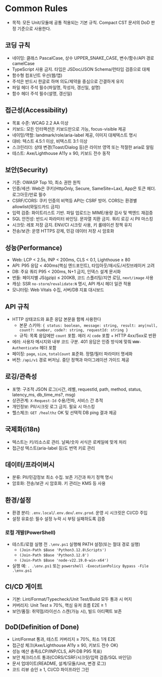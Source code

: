 # Common Rules

- 목적: 모든 Unit/모듈에 공통 적용되는 기본 규칙. Compact CST 문서의 DoD 판정 기준으로 사용한다.

## 코딩 규칙
- 네이밍: 클래스 PascalCase, 상수 UPPER_SNAKE_CASE, 변수/함수/API 경로 camelCase
- TypeScript 사용 금지. 타입은 JSDoc/JSON Schema/런타임 검증으로 대체
- 함수형 컴포넌트 우선(웹/앱)
- 주석은 반드시 한글로 하며 의도/제약을 중심으로 간결하게 유지
- 파일 헤더 주석 필수(파일명, 작성자, 갱신일, 설명)
- 함수 헤더 주석 필수(설명, 갱신일)

## 접근성(Accessibility)
- 목표 수준: WCAG 2.2 AA 이상
- 키보드: 모든 인터랙션은 키보드만으로 가능, focus-visible 제공
- 네이밍/역할: landmark/role/aria-label 제공, 이미지 대체텍스트 명시
- 대비: 텍스트 4.5:1 이상, 비텍스트 3:1 이상
- 스크린리더: 상태 변경(Toast/Dialog 등)은 라이브 영역 또는 적절한 aria로 알림
- 테스트: Axe/Lighthouse A11y ≥ 90, 키보드 전수 동작

## 보안(Security)
- 기준: OWASP Top 10, 최소 권한 원칙
- 인증/세션: Web은 쿠키(HttpOnly, Secure, SameSite=Lax), App은 토큰 헤더. 로그아웃/만료 필수
- CSRF/CORS: 쿠키 인증의 비멱등 API는 CSRF 방어. CORS는 환경별 allowlist(와일드카드 금지)
- 입력 검증: 화이트리스트 기반. 파일 업로드는 MIME/용량 검사 및 백엔드 재검증
- SQL 안전성: 반드시 파라미터 바인딩. 문자열 치환 금지. 쿼리 로깅 시 PII 마스킹
- 시크릿: 레포 저장 금지. ENV/CI 시크릿 사용, 키 롤테이션 정책 유지
- 전송/보관: 운영 HTTPS 강제, 민감 데이터 저장 시 암호화

## 성능(Performance)
- Web: LCP < 2.5s, INP < 200ms, CLS < 0.1, Lighthouse ≥ 80
- API: P95 응답 < 400ms(핵심 엔드포인트), 타임아웃/재시도/서킷브레이커 고려
- DB: 주요 쿼리 P95 < 200ms, N+1 금지, 인덱스 설계 문서화
- 번들: 페이지별 JS(gzip) ≤ 200KB, 코드 스플리팅/지연 로딩, `next/image` 사용
- 캐싱: SSR `no-store`/`revalidate:N` 명시, API 캐시 헤더 일관 적용
- 모니터링: Web Vitals 수집, 서버/DB 지표 대시보드

## API 규칙
- HTTP 상태코드와 표준 응답 본문을 함께 사용한다
  - 본문 스키마: `{ status: boolean, message: string, result: any|null, count?: number, code?: string, requestId: string }`
  - 규칙: 목록 응답에만 `count` 포함. 에러 시 `code` 포함 + HTTP 4xx/5xx로 반환
- 에러: 사용자 메시지와 내부 코드 구분. 401 응답은 인증 방식에 맞춰 `WWW-Authenticate` 헤더 포함
- 페이징: `page`, `size`, `totalCount` 표준화. 정렬/필터 파라미터 명세화
- 버전: `/api/v1` 경로 버저닝. 중단 정책과 마이그레이션 가이드 제공

## 로깅/관측성
- 포맷: 구조적 JSON 로그(시간, 레벨, requestId, path, method, status, latency_ms, db_time_ms?, msg)
- 상관관계: `X-Request-Id` 수용/전파, 서비스 간 추적
- 개인정보: PII/시크릿 로그 금지. 필요 시 마스킹
- 헬스체크: `GET /healthz` OK 및 선택적 DB ping 결과 제공

## 국제화(i18n)
- 텍스트는 키/리소스로 관리. 날짜/숫자 서식은 로케일에 맞게 처리
- 접근성 텍스트(aria-label 등)도 번역 키로 관리

## 데이터/프라이버시
- 분류: PII/민감정보 최소 수집. 보존 기간과 파기 정책 명시
- 암호화: 전송/보관 시 암호화. 키 관리는 KMS 등 사용

## 환경/설정
- 환경 분리: `.env.local`/`.env.dev`/`.env.prod`. 운영 시 시크릿은 CI/CD 주입
- 설정 유효성: 필수 설정 누락 시 부팅 실패하도록 검증

### 로컬 개발(PowerShell)
- 테스트/로컬 실행 전 `.\env.ps1` 실행해 PATH 설정(또는 절대 경로 실행)
  - `(Join-Path $Base 'Python3.12.8\Scripts')`
  - `(Join-Path $Base 'Python3.12.8')`
  - `(Join-Path $Base 'node-v22.19.0-win-x64')`
- 실행 예: `. .\env.ps1` 또는 `powershell -ExecutionPolicy Bypass -File .\env.ps1`

## CI/CD 게이트
- 기본: Lint/Format/Typecheck/Unit Test/Build 모두 통과 시 머지
- 커버리지: Unit Test ≥ 70%, 핵심 유저 흐름 E2E ≥ 1
- 보안/품질: 취약점/라이선스 스캔(가능 시), 빌드 아티팩트 보존

## DoD(Definition of Done)
- Lint/Format 통과, 테스트 커버리지 ≥ 70%, 최소 1개 E2E
- 접근성 체크(Axe/Lighthouse A11y ≥ 90, 키보드 전수 OK)
- 성능 예산 충족(LCP/INP/CLS, API·DB P95 목표)
- 보안 체크리스트 통과(CORS/CSRF/시크릿/입력 검증/SQL 바인딩)
- 문서 업데이트(README, 설계/모듈/Unit, 변경 로그)
- 코드 리뷰 승인 ≥ 1, CI/CD 파이프라인 그린


